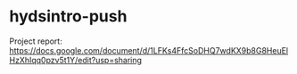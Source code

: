 # hydsintro-push

Project report:
https://docs.google.com/document/d/1LFKs4FfcSoDHQ7wdKX9b8G8HeuElHzXhIqq0pzv5t1Y/edit?usp=sharing